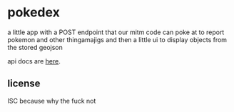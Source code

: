 # pokedex

a little app with a POST endpoint that our mitm code can poke at to report pokemon and other thingamajigs
and then a little ui to display objects from the stored geojson

api docs are [here](https://github.com/pokerevs/pokedex/blob/master/docs/api.md).

## license
ISC because why the fuck not